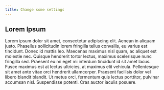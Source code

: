 ```yaml
---
title: Change some settings
---
```


## Lorem Ipsum

Lorem ipsum dolor sit amet, consectetur adipiscing elit. Aenean in aliquam justo. Phasellus sollicitudin lorem fringilla tellus convallis, eu varius est tincidunt. Donec id mattis leo. Maecenas maximus nisl quam, ac aliquet est molestie nec. Quisque hendrerit tortor lectus, maximus scelerisque nunc fringilla sed. Praesent eu mi eget mi interdum tincidunt id sit amet lacus. Fusce maximus est at lectus ultricies, at maximus elit vehicula. Pellentesque sit amet ante vitae orci hendrerit ullamcorper. Praesent facilisis dolor vel libero blandit blandit. Ut metus orci, fermentum quis lectus porttitor, pulvinar accumsan nisl. Suspendisse potenti. Cras auctor iaculis posuere.
